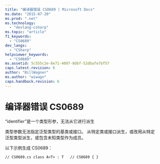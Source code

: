 ```yaml
---
title: "编译器错误 CS0689 | Microsoft Docs"
ms.date: "2015-07-20"
ms.prod: ".net"
ms.technology: 
  - "devlang-csharp"
ms.topic: "article"
f1_keywords: 
  - "CS0689"
dev_langs: 
  - "CSharp"
helpviewer_keywords: 
  - "CS0689"
ms.assetid: 5c555c2e-8e71-4097-8dbf-52dbafe7bf57
caps.latest.revision: 6
author: "BillWagner"
ms.author: "wiwagn"
caps.handback.revision: 6
---
```

# 编译器错误 CS0689
“identifier”是一个类型形参，无法从它进行派生  
  
 类型参数无法指定泛型类型的基类或接口。 从特定类或接口派生，或改用从特定泛型类型派生，或包含未知类型作为成员。  
  
 以下示例生成 CS0689：  
  
```  
// CS0689.cs class A<T> : T   // CS0689 { }  
```